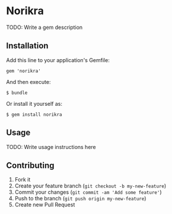 # Norikra

TODO: Write a gem description

## Installation

Add this line to your application's Gemfile:

    gem 'norikra'

And then execute:

    $ bundle

Or install it yourself as:

    $ gem install norikra

## Usage

TODO: Write usage instructions here

## Contributing

1. Fork it
2. Create your feature branch (`git checkout -b my-new-feature`)
3. Commit your changes (`git commit -am 'Add some feature'`)
4. Push to the branch (`git push origin my-new-feature`)
5. Create new Pull Request
